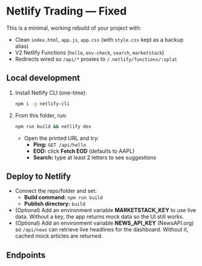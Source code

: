 # Netlify Trading — Fixed

This is a minimal, working rebuild of your project with:
- Clean `index.html`, `app.js`, `app.css` (with `style.css` kept as a backup alias)
- V2 Netlify Functions (`hello`, `env-check`, `search`, `marketstack`)
- Redirects wired so `/api/*` proxies to `/.netlify/functions/:splat`

## Local development
1. Install Netlify CLI (one-time):
   ```bash
   npm i -g netlify-cli
   ```
2. From this folder, run:
   ```bash
   npm run build && netlify dev
   ```
   - Open the printed URL and try:
     - **Ping:** `GET /api/hello`
     - **EOD:** click **Fetch EOD** (defaults to AAPL)
     - **Search:** type at least 2 letters to see suggestions

## Deploy to Netlify
- Connect the repo/folder and set:
  - **Build command:** `npm run build`
  - **Publish directory:** `build`
- (Optional) Add an environment variable **MARKETSTACK_KEY** to use live data.
  Without a key, the app returns mock data so the UI still works.
- (Optional) Add an environment variable **NEWS_API_KEY** (NewsAPI.org) so `/api/news`
  can retrieve live headlines for the dashboard. Without it, cached mock
  articles are returned.

## Endpoints

